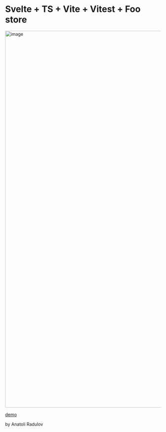 # Svelte + TS + Vite + Vitest + Foo store


<img width="1214" alt="image" src="https://github.com/anatolipr/foo-todo/assets/29383028/4ee4bc3e-8cd2-40ff-b5e4-dd7d6d9a81ee">

[demo](https://footodo.netlify.app/)

by Anatoli Radulov
